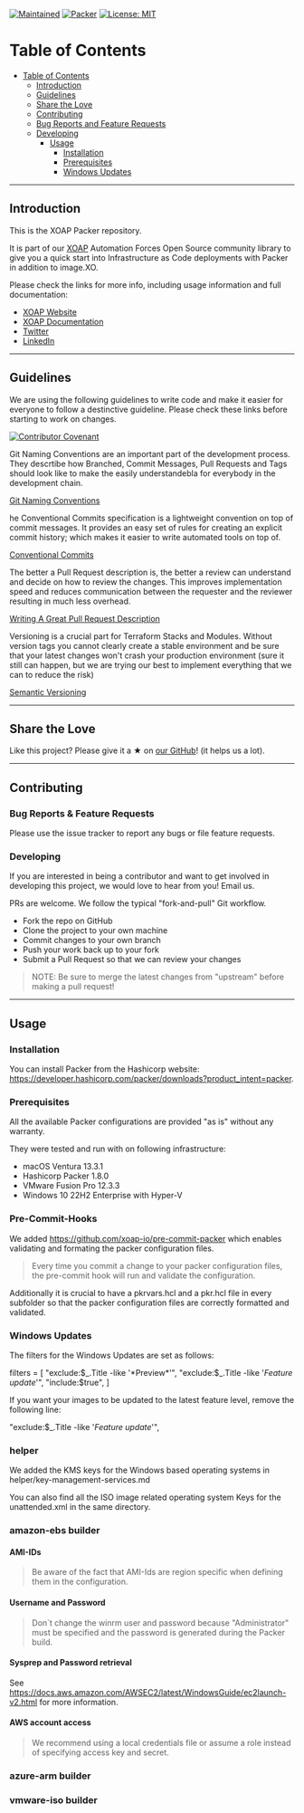 [![Maintained](https://img.shields.io/badge/Maintained%20by-XOAP-success)](https://xoap.io)
[![Packer](https://img.shields.io/badge/Packer-%3E%3D1.8.0-blue)](https://packer.io)
[![License: MIT](https://img.shields.io/badge/License-MIT-yellow.svg)](https://opensource.org/licenses/MIT)

# Table of Contents

- [Table of Contents](#table-of-contents)
  - [Introduction](#introduction)
  - [Guidelines](#guidelines)
  - [Share the Love](#share-the-love)
  - [Contributing](#contributing)
  - [Bug Reports and Feature Requests](#bug-reports--feature-requests)
  - [Developing](#developing)
    - [Usage](#usage)
      - [Installation](#installation)
      - [Prerequisites](#prerequisites)
      - [Windows Updates](#windows-updates)

---

## Introduction

This is the XOAP Packer repository.

It is part of our [XOAP](https://xoap.io) Automation Forces Open Source community library to give you a quick start into Infrastructure as Code deployments with Packer in addition to image.XO.

Please check the links for more info, including usage information and full documentation:

- [XOAP Website](https://xoap.io)
- [XOAP Documentation](https://docs.xoap.io)
- [Twitter](https://twitter.com/xoap_io)
- [LinkedIn](https://www.linkedin.com/company/xoap_io)

---

## Guidelines

We are using the following guidelines to write code and make it easier for everyone to follow a destinctive guideline. Please check these links before starting to work on changes.

[![Contributor Covenant](https://img.shields.io/badge/Contributor%20Covenant-2.1-4baaaa.svg)](CODE_OF_CONDUCT.md)

Git Naming Conventions are an important part of the development process. They descrtibe how Branched, Commit Messages, Pull Requests and Tags should look like to make the easily understandebla for everybody in the development chain.

[Git Naming Conventions](https://namingconvention.org/git/)

he Conventional Commits specification is a lightweight convention on top of commit messages. It provides an easy set of rules for creating an explicit commit history; which makes it easier to write automated tools on top of.

[Conventional Commits](https://www.conventionalcommits.org/en/v1.0.0/)

The better a Pull Request description is, the better a review can understand and decide on how to review the changes. This improves implementation speed and reduces communication between the requester and the reviewer resulting in much less overhead.

[Writing A Great Pull Request Description](https://www.pullrequest.com/blog/writing-a-great-pull-request-description/)

Versioning is a crucial part for Terraform Stacks and Modules. Without version tags you cannot clearly create a stable environment and be sure that your latest changes won't crash your production environment (sure it still can happen, but we are trying our best to implement everything that we can to reduce the risk)

[Semantic Versioning](https://semver.org)

---

## Share the Love

Like this project? Please give it a ★ on [our GitHub](https://github.com/xoap-io/xoap-uberagent-kibana-dashboards)! (it helps us a lot).

---

## Contributing

### Bug Reports & Feature Requests

Please use the issue tracker to report any bugs or file feature requests.

### Developing

If you are interested in being a contributor and want to get involved in developing this project, we would love to hear from you! Email us.

PRs are welcome. We follow the typical "fork-and-pull" Git workflow.

- Fork the repo on GitHub
- Clone the project to your own machine
- Commit changes to your own branch
- Push your work back up to your fork
- Submit a Pull Request so that we can review your changes

> NOTE: Be sure to merge the latest changes from "upstream" before making a pull request!

---

## Usage

### Installation

You can install Packer from the Hashicorp website: https://developer.hashicorp.com/packer/downloads?product_intent=packer.

### Prerequisites

All the available Packer configurations are provided "as is" without any warranty.

They were tested and run with on following infrastructure:

- macOS Ventura 13.3.1
- Hashicorp Packer 1.8.0
- VMware Fusion Pro 12.3.3
- Windows 10 22H2 Enterprise with Hyper-V

### Pre-Commit-Hooks

We added https://github.com/xoap-io/pre-commit-packer which enables validating and formating the packer configuration files.

> Every time you commit a change to your packer configuration files, the pre-commit hook will run and validate the configuration.

Additionally it is crucial to have a pkrvars.hcl and a pkr.hcl file in every subfolder so that the packer configuration files are correctly formatted and validated.

### Windows Updates

The filters for the Windows Updates are set as follows:

filters = [
"exclude:$_.Title -like '*Preview*'",
"exclude:$_.Title -like '*Feature update*'",
"include:$true",
]

If you want your images to be updated to the latest feature level, remove the following line:

"exclude:$\_.Title -like '_Feature update_'",

### helper

We added the KMS keys for the Windows based operating systems in helper/key-management-services.md

You can also find all the ISO image related operating system Keys for the unattended.xml in the same directory.

### amazon-ebs builder

#### AMI-IDs

> Be aware of the fact that AMI-Ids are region specific when defining them in the configuration.

#### Username and Password

> Don´t change the winrm user and password because "Administrator" must be specified and the password is generated during the Packer build.

#### Sysprep and Password retrieval

See https://docs.aws.amazon.com/AWSEC2/latest/WindowsGuide/ec2launch-v2.html for more information.

#### AWS account access

> We recommend using a local credentials file or assume a role instead of specifying access key and secret.

### azure-arm builder

### vmware-iso builder
